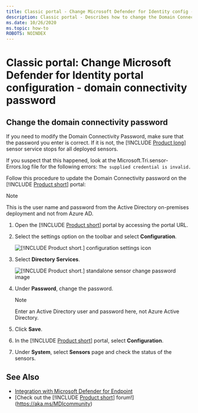 ```yaml
---
title: Classic portal - Change Microsoft Defender for Identity config - domain connectivity password
description: Classic portal - Describes how to change the Domain Connectivity Password on the Microsoft Defender for Identity standalone sensor.
ms.date: 10/26/2020
ms.topic: how-to
ROBOTS: NOINDEX
---
```


# Classic portal: Change Microsoft Defender for Identity portal configuration - domain connectivity password

## Change the domain connectivity password

If you need to modify the Domain Connectivity Password, make sure that the password you enter is correct. If it is not, the [!INCLUDE [Product long](includes/product-long.md)] sensor service stops for all deployed sensors.

If you suspect that this happened, look at the Microsoft.Tri.sensor-Errors.log file for the following errors: `The supplied credential is invalid.`

Follow this procedure to update the Domain Connectivity password on the [!INCLUDE [Product short](includes/product-short.md)] portal:

> [!NOTE]
> This is the user name and password from the Active Directory on-premises deployment and not from Azure AD.

1. Open the [!INCLUDE [Product short](includes/product-short.md)] portal by accessing the portal URL.

1. Select the settings option on the toolbar and select **Configuration**.

    ![[!INCLUDE [Product short.](includes/product-short.md)] configuration settings icon](media/config-menu.png)

1. Select **Directory Services**.

    ![[!INCLUDE [Product short.](includes/product-short.md)] standalone sensor change password image](media/directory-services.png)

1. Under **Password**, change the password.

    > [!NOTE]
    > Enter an Active Directory user and password here, not Azure Active Directory.

1. Click **Save**.

1. In the [!INCLUDE [Product short](includes/product-short.md)] portal, select **Configuration**.
1. Under **System**, select **Sensors** page and check the status of the sensors.

## See Also

- [Integration with Microsoft Defender for Endpoint](/microsoft-365/security/defender/classic-integrate-mde)
- [Check out the [!INCLUDE [Product short](includes/product-short.md)] forum!](<https://aka.ms/MDIcommunity>)